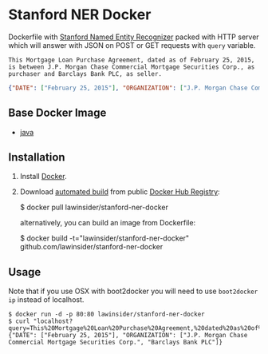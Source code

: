 # Stanford NER Docker
Dockerfile with [Stanford Named Entity Recognizer](https://github.com/stanfordnlp/CoreNLP/tree/master/doc/ner) packed with HTTP server which will answer with JSON on POST or GET requests with `query` variable.

```
This Mortgage Loan Purchase Agreement, dated as of February 25, 2015, is between J.P. Morgan Chase Commercial Mortgage Securities Corp., as purchaser and Barclays Bank PLC, as seller.
```

```json
{"DATE": ["February 25, 2015"], "ORGANIZATION": ["J.P. Morgan Chase Commercial Mortgage Securities Corp.", "Barclays Bank PLC"]}
```


## Base Docker Image
* [java](https://registry.hub.docker.com/_/java/)

## Installation

1. Install [Docker](https://docs.docker.com/installation/).

2. Download [automated build](https://registry.hub.docker.com/u/lawinsider/stanford-ner-docker/) from public [Docker Hub Registry](https://registry.hub.docker.com/):


    $ docker pull lawinsider/stanford-ner-docker

   alternatively, you can build an image from Dockerfile:

    $ docker build -t="lawinsider/stanford-ner-docker" github.com/lawinsider/stanford-ner-docker


## Usage
Note that if you use OSX with boot2docker you will need to use `boot2docker ip` instead of localhost.

    $ docker run -d -p 80:80 lawinsider/stanford-ner-docker
    $ curl "localhost?query=This%20Mortgage%20Loan%20Purchase%20Agreement,%20dated%20as%20of%20February%2025,%202015,%20is%20between%20J.P.%20Morgan%20Chase%20Commercial%20Mortgage%20Securities%20Corp.,%20as%20purchaser%20and%20Barclays%20Bank%20PLC,%20as%20seller."
    {"DATE": ["February 25, 2015"], "ORGANIZATION": ["J.P. Morgan Chase Commercial Mortgage Securities Corp.", "Barclays Bank PLC"]}
